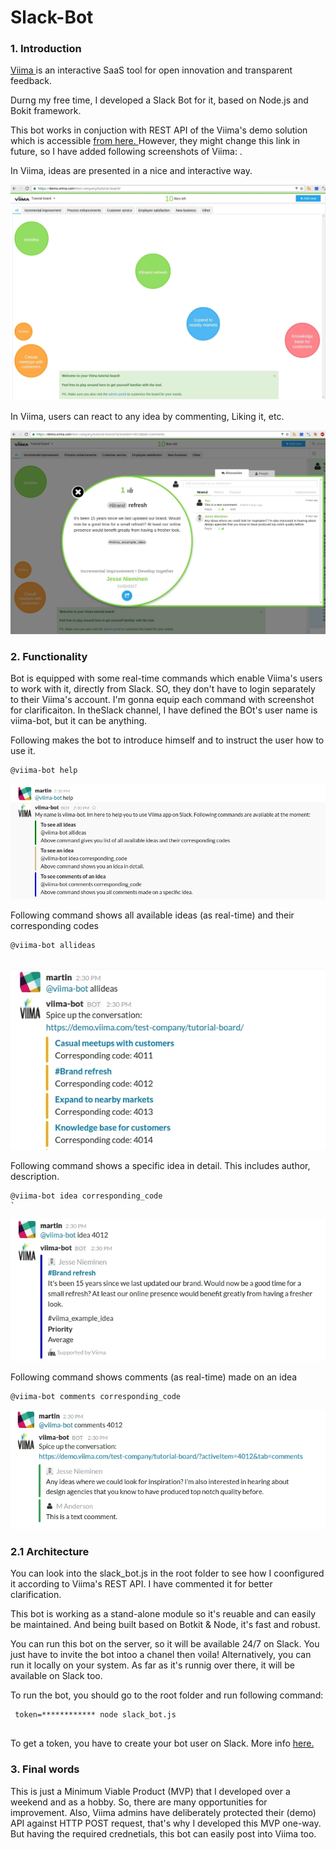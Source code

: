 # Slack-Bot
### 1. Introduction
<a href="http://www.viima.com">Viima </a> is an interactive SaaS tool for open innovation and transparent feedback.

Durng my free time, I developed a Slack Bot for it, based on Node.js and Bokit framework.

This bot works in conjuction with REST API of the Viima's demo solution which is accessible <a href="https://demo.viima.com/test-company/tutorial-board/"> from here. </a> However, they might change this link in future, so I have added following screenshots of Viima:
.


In Viima, ideas are presented in a nice and interactive way.

![alt tag](https://github.com/anderson-martin/Slack-Bot/blob/master/screenshots/viima-one.jpg)



In Viima, users can react to any idea by commenting, Liking it, etc.

![alt tag](https://github.com/anderson-martin/Slack-Bot/blob/master/screenshots/viima-two.jpg)



### 2. Functionality
Bot is equipped with some real-time commands which enable Viima's users to work with it, directly from Slack. SO, they don't have to login separately to their Viima's account. I'm gonna equip each command with screenshot for clarificaiton. In theSlack channel, I have defined the BOt's user name is viima-bot, but it can be anything.



Following makes the bot to introduce himself and to instruct the user how to use it.

```
@viima-bot help 

```


![alt tag](https://github.com/anderson-martin/Slack-Bot/blob/master/screenshots/slack-one.jpg)

Following command shows all available ideas (as real-time) and their corresponding codes

```
@viima-bot allideas
 
 ```


![alt tag](https://github.com/anderson-martin/Slack-Bot/blob/master/screenshots/slack-two.jpg)


Following command shows a specific idea in detail. This includes author, description.

```
@viima-bot idea corresponding_code 
`
```

![alt tag](https://github.com/anderson-martin/Slack-Bot/blob/master/screenshots/slack-three.jpg)



Following command shows comments (as real-time) made on an idea

```
@viima-bot comments corresponding_code 

```

![alt tag](https://github.com/anderson-martin/Slack-Bot/blob/master/screenshots/slack-four.jpg)



### 2.1 Architecture

You can look into the slack_bot.js in the root folder to see how I coonfigured it according to Viima's REST API. I have commented it for better clarification.

This bot is working as a stand-alone module so it's reuable and can easily be maintained. And being built based on Botkit & Node, it's fast and robust.

You can run this bot on the server, so it will be available 24/7 on Slack. You just have to invite the bot intoo a chanel then voila!  Alternatively, you can run it locally on your system. As far as it's runnig over there, it will be available on Slack too.

To run the bot, you should go to the root folder and run following command:

```
 token=************ node slack_bot.js
 
```

To get a token, you have to create your bot user on Slack. More info <a href="https://api.slack.com/bot-users"> here. </a> 



### 3. Final words

This is just a Minimum Viable Product (MVP) that I developed over a weekend and as a hobby. So, there are many opportunities for improvement. Also, Viima admins have deliberately protected their (demo) API against HTTP POST request, that's why I developed this MVP one-way. But having the required crednetials, this bot can easily post into Viima too.

